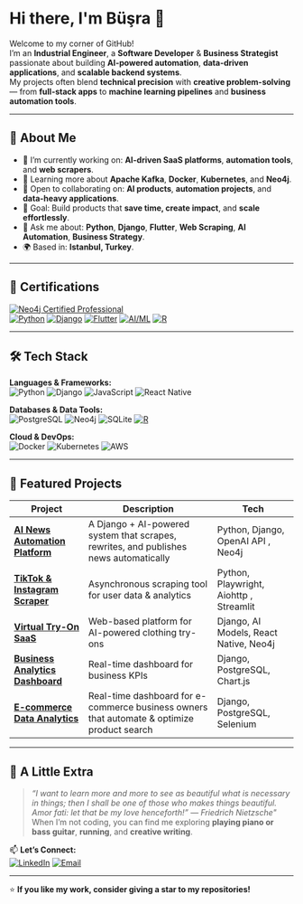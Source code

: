 # Hi there, I'm Büşra 👋

Welcome to my corner of GitHub!  
I’m an **Industrial Engineer**, a **Software Developer** & **Business Strategist** passionate about building **AI-powered automation**, **data-driven applications**, and **scalable backend systems**.  
My projects often blend **technical precision** with **creative problem-solving** — from **full-stack apps** to **machine learning pipelines** and **business automation tools**.

---

## 💼 About Me

- 🔭 I’m currently working on: **AI-driven SaaS platforms**, **automation tools**, and **web scrapers**.
- 🌱 Learning more about **Apache Kafka**, **Docker**, **Kubernetes**, and **Neo4j**.
- 🤝 Open to collaborating on: **AI products**, **automation projects**, and **data-heavy applications**.
- 🎯 Goal: Build products that **save time, create impact**, and **scale effortlessly**.
- 💬 Ask me about: **Python**, **Django**, **Flutter**, **Web Scraping**, **AI Automation**, **Business Strategy**.
- 🌍 Based in: **Istanbul, Turkey**.

---

## 📜 Certifications

[![Neo4j Certified Professional](https://img.shields.io/badge/Neo4j-Certified%20Professional-blue?style=flat-square&logo=neo4j)](https://graphacademy.neo4j.com/c/08291a2f-d8db-4985-a7c9-73d21ee00c8b)  
[![Python](https://img.shields.io/badge/Python-Expert-3776AB?style=flat-square&logo=python&logoColor=white)](#)
[![Django](https://img.shields.io/badge/Django-Advanced-092E20?style=flat-square&logo=django&logoColor=white)](#)
[![Flutter](https://img.shields.io/badge/Flutter-Intermediate-02569B?style=flat-square&logo=flutter&logoColor=white)](#)
[![AI/ML](https://img.shields.io/badge/AI%2FML-Enthusiast-FF6F00?style=flat-square&logo=tensorflow&logoColor=white)](#)
[![R](https://img.shields.io/badge/R-Data%20Science-276DC3?style=flat-square&logo=r&logoColor=white)](#)

---

## 🛠 Tech Stack

**Languages & Frameworks:**  
![Python](https://img.shields.io/badge/-Python-3776AB?style=for-the-badge&logo=python&logoColor=white)
![Django](https://img.shields.io/badge/-Django-092E20?style=for-the-badge&logo=django&logoColor=white)
![JavaScript](https://img.shields.io/badge/-JavaScript-F7DF1E?style=for-the-badge&logo=javascript&logoColor=black)
![React Native](https://img.shields.io/badge/-React%20Native-61DAFB?style=for-the-badge&logo=react&logoColor=white)


**Databases & Data Tools:**  
![PostgreSQL](https://img.shields.io/badge/-PostgreSQL-4169E1?style=for-the-badge&logo=postgresql&logoColor=white)
![Neo4j](https://img.shields.io/badge/-Neo4j-018bff?style=for-the-badge&logo=neo4j&logoColor=white)
![SQLite](https://img.shields.io/badge/-SQLite-003B57?style=for-the-badge&logo=sqlite&logoColor=white)
[![R](https://img.shields.io/badge/R-Data%20Science-276DC3?style=flat-square&logo=r&logoColor=white)](#)

**Cloud & DevOps:**  
![Docker](https://img.shields.io/badge/-Docker-2496ED?style=for-the-badge&logo=docker&logoColor=white)
![Kubernetes](https://img.shields.io/badge/-Kubernetes-326CE5?style=for-the-badge&logo=kubernetes&logoColor=white)
![AWS](https://img.shields.io/badge/-AWS-232F3E?style=for-the-badge&logo=amazonaws&logoColor=white)

---

## 📌 Featured Projects

| Project | Description | Tech |
| ------- | ----------- | ---- |
| [**AI News Automation Platform**](#) | A Django + AI-powered system that scrapes, rewrites, and publishes news automatically | Python, Django, OpenAI API , Neo4j|
| [**TikTok & Instagram Scraper**](#) | Asynchronous scraping tool for user data & analytics | Python, Playwright, Aiohttp , Streamlit |
| [**Virtual Try-On SaaS**](#) | Web-based platform for AI-powered clothing try-ons | Django, AI Models, React Native, Neo4j|
| [**Business Analytics Dashboard**](#) | Real-time dashboard for business KPIs | Django, PostgreSQL, Chart.js |
| [**E-commerce Data Analytics**](#) | Real-time dashboard for e-commerce business owners that automate & optimize product search | Django, PostgreSQL, Selenium |

---


## 🌸 A Little Extra

> *“I want to learn more and more to see as beautiful what is necessary in things; then I shall be one of those who makes things beautiful. Amor fati: let that be my love henceforth!”
— Friedrich Nietzsche"*  
When I’m not coding, you can find me exploring **playing piano or bass guitar**, **running**, and **creative writing**.

📫 **Let’s Connect:**  
[![LinkedIn](https://img.shields.io/badge/-LinkedIn-0A66C2?style=flat-square&logo=linkedin&logoColor=white)](https://www.linkedin.com/in/b%C3%BC%C5%9Fra-ata%C5%9F-956703130/) 
[![Email](https://img.shields.io/badge/-Email-D14836?style=flat-square&logo=gmail&logoColor=white)](mailto:bbusra.atass@gmail.com)

---
⭐ **If you like my work, consider giving a star to my repositories!**
